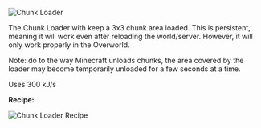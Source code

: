 ![Chunk Loader](http://i.imgur.com/WmGSOQw.png?1)

The Chunk Loader with keep a 3x3 chunk area loaded. This is persistent, meaning it will work even after reloading the world/server. However, it will only work properly in the Overworld.

Note: do to the way Minecraft unloads chunks, the area covered by the loader may become temporarily unloaded for a few seconds at a time.

Uses 300 kJ/s

**Recipe:**

![Chunk Loader Recipe](http://i.imgur.com/dxlPqPo.png?1)